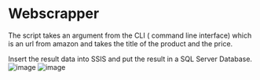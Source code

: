 ﻿# Webscrapper

The script takes an argument from the CLI ( command line interface) which is an url from amazon and takes the title of the product and the price.


Insert the result data into SSIS and put the result in a SQL Server Database.
![image](https://user-images.githubusercontent.com/60939601/187092918-29ecaf93-afad-4484-ba67-c7b44efe22f9.png)
![image](https://user-images.githubusercontent.com/60939601/187092933-f9c5df67-69e7-4749-898d-779eaf866d1d.png)
